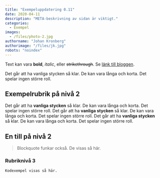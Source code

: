 ```yaml
---
title: "Exempeluppdatering 0.11"
date: 2020-04-11
description: "META-beskrivning av sidan är viktigt."
categories:
  - Exempel
images:
  - /files/photo-2.jpg
authorname: "Johan Kronberg"
authorimage: "/files/jk.jpg"
robots: "noindex"
---
```


Text kan vara **bold**, _italic_, eller ~~strikethrough~~. Se [länk till bloggen](https://krompaco.nu).
<!--more-->
Det går att ha vanliga stycken så klar. De kan vara långa och korta. Det spelar ingen större roll.

## Exempelrubrik på nivå 2

Det går att ha **vanliga stycken** så klar. De kan vara långa och korta. Det spelar ingen större roll. Det går att ha **vanliga stycken** så klar. De kan vara långa och korta. Det spelar ingen större roll. Det går att ha **vanliga stycken** så klar. De kan vara långa och korta. Det spelar ingen större roll.

## En till på nivå 2

> Blockquote funkar också. De visas så här.

### Rubriknivå 3

```
Kodexempel visas så här.
```